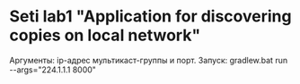 # Seti lab1 "Application for discovering copies on local network"

Аргументы: ip-адрес мультикаст-группы и порт.
Запуск:
gradlew.bat run --args="224.1.1.1 8000"
